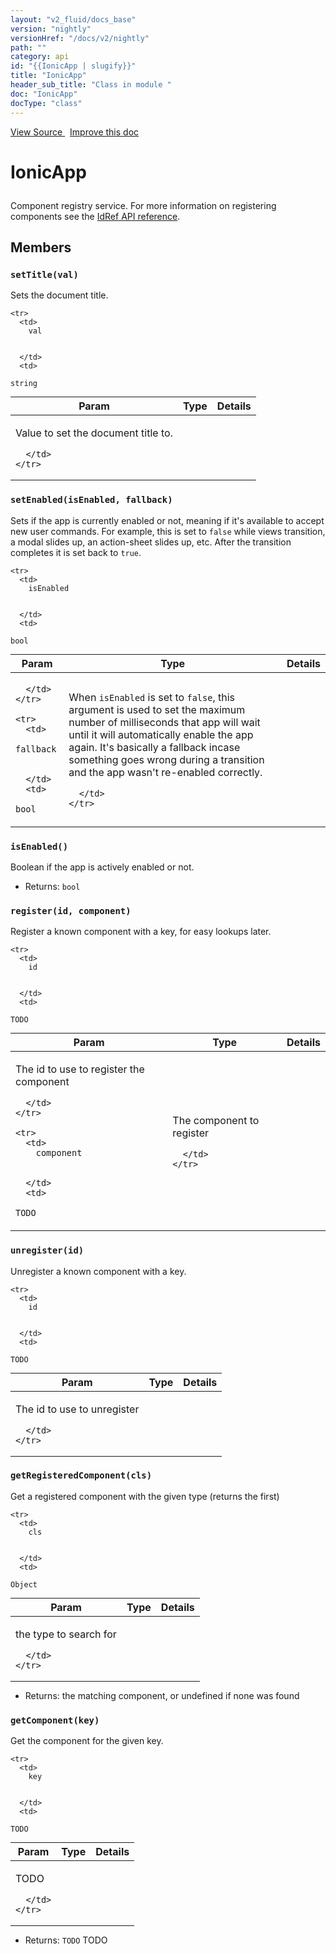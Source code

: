 ```yaml
---
layout: "v2_fluid/docs_base"
version: "nightly"
versionHref: "/docs/v2/nightly"
path: ""
category: api
id: "{{IonicApp | slugify}}"
title: "IonicApp"
header_sub_title: "Class in module "
doc: "IonicApp"
docType: "class"
---
```




<div class="improve-docs">
  <a href='http://github.com/driftyco/ionic2/tree/master/ionic/components/app/app.ts#L5'>
    View Source
  </a>
  &nbsp;
  <a href='http://github.com/driftyco/ionic2/edit/master/ionic/components/app/app.ts#L5'>
    Improve this doc
  </a>

  <!-- TODO(drewrygh, perrygovier): render this block in the correct location, markup identical to component docs -->

</div>




<h1 class="api-title">

  IonicApp



</h1>





<p>Component registry service.  For more information on registering
components see the <a href="../id/IdRef/">IdRef API reference</a>.</p>




<h2>Members</h2>

<div id="setTitle"></div>
<h3>
  <code>setTitle(val)</code>

</h3>

Sets the document title.



<table class="table" style="margin:0;">
  <thead>
    <tr>
      <th>Param</th>
      <th>Type</th>
      <th>Details</th>
    </tr>
  </thead>
  <tbody>
    
    <tr>
      <td>
        val
        
        
      </td>
      <td>
        
  <code>string</code>
      </td>
      <td>
        <p>Value to set the document title to.</p>

        
      </td>
    </tr>
    
  </tbody>
</table>









<div id="setEnabled"></div>
<h3>
  <code>setEnabled(isEnabled, fallback)</code>

</h3>

Sets if the app is currently enabled or not, meaning if it's
available to accept new user commands. For example, this is set to `false`
while views transition, a modal slides up, an action-sheet
slides up, etc. After the transition completes it is set back to `true`.



<table class="table" style="margin:0;">
  <thead>
    <tr>
      <th>Param</th>
      <th>Type</th>
      <th>Details</th>
    </tr>
  </thead>
  <tbody>
    
    <tr>
      <td>
        isEnabled
        
        
      </td>
      <td>
        
  <code>bool</code>
      </td>
      <td>
        
        
      </td>
    </tr>
    
    <tr>
      <td>
        fallback
        
        
      </td>
      <td>
        
  <code>bool</code>
      </td>
      <td>
        <p>When <code>isEnabled</code> is set to <code>false</code>, this argument
is used to set the maximum number of milliseconds that app will wait until
it will automatically enable the app again. It&#39;s basically a fallback incase
something goes wrong during a transition and the app wasn&#39;t re-enabled correctly.</p>

        
      </td>
    </tr>
    
  </tbody>
</table>









<div id="isEnabled"></div>
<h3>
  <code>isEnabled()</code>

</h3>

Boolean if the app is actively enabled or not.






* Returns: 
  <code>bool</code> 




<div id="register"></div>
<h3>
  <code>register(id, component)</code>

</h3>

Register a known component with a key, for easy lookups later.



<table class="table" style="margin:0;">
  <thead>
    <tr>
      <th>Param</th>
      <th>Type</th>
      <th>Details</th>
    </tr>
  </thead>
  <tbody>
    
    <tr>
      <td>
        id
        
        
      </td>
      <td>
        
  <code>TODO</code>
      </td>
      <td>
        <p>The id to use to register the component</p>

        
      </td>
    </tr>
    
    <tr>
      <td>
        component
        
        
      </td>
      <td>
        
  <code>TODO</code>
      </td>
      <td>
        <p>The component to register</p>

        
      </td>
    </tr>
    
  </tbody>
</table>









<div id="unregister"></div>
<h3>
  <code>unregister(id)</code>

</h3>

Unregister a known component with a key.



<table class="table" style="margin:0;">
  <thead>
    <tr>
      <th>Param</th>
      <th>Type</th>
      <th>Details</th>
    </tr>
  </thead>
  <tbody>
    
    <tr>
      <td>
        id
        
        
      </td>
      <td>
        
  <code>TODO</code>
      </td>
      <td>
        <p>The id to use to unregister</p>

        
      </td>
    </tr>
    
  </tbody>
</table>









<div id="getRegisteredComponent"></div>
<h3>
  <code>getRegisteredComponent(cls)</code>

</h3>

Get a registered component with the given type (returns the first)



<table class="table" style="margin:0;">
  <thead>
    <tr>
      <th>Param</th>
      <th>Type</th>
      <th>Details</th>
    </tr>
  </thead>
  <tbody>
    
    <tr>
      <td>
        cls
        
        
      </td>
      <td>
        
  <code>Object</code>
      </td>
      <td>
        <p>the type to search for</p>

        
      </td>
    </tr>
    
  </tbody>
</table>






* Returns: 
   the matching component, or undefined if none was found






<div id="getComponent"></div>
<h3>
  <code>getComponent(key)</code>

</h3>

Get the component for the given key.



<table class="table" style="margin:0;">
  <thead>
    <tr>
      <th>Param</th>
      <th>Type</th>
      <th>Details</th>
    </tr>
  </thead>
  <tbody>
    
    <tr>
      <td>
        key
        
        
      </td>
      <td>
        
  <code>TODO</code>
      </td>
      <td>
        <p>TODO</p>

        
      </td>
    </tr>
    
  </tbody>
</table>






* Returns: 
  <code>TODO</code> TODO







